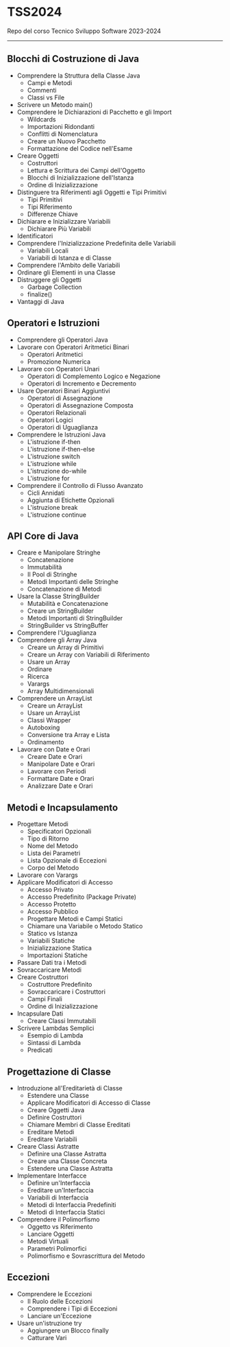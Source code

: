 # TSS2024
Repo del corso Tecnico Sviluppo Software 2023-2024

---

## Blocchi di Costruzione di Java

* Comprendere la Struttura della Classe Java
  * Campi e Metodi
  * Commenti
  * Classi vs File
* Scrivere un Metodo main()
* Comprendere le Dichiarazioni di Pacchetto e gli Import
  * Wildcards
  * Importazioni Ridondanti
  * Conflitti di Nomenclatura
  * Creare un Nuovo Pacchetto
  * Formattazione del Codice nell'Esame
* Creare Oggetti
  * Costruttori
  * Lettura e Scrittura dei Campi dell'Oggetto
  * Blocchi di Inizializzazione dell'Istanza
  * Ordine di Inizializzazione
* Distinguere tra Riferimenti agli Oggetti e Tipi Primitivi
  * Tipi Primitivi
  * Tipi Riferimento
  * Differenze Chiave
* Dichiarare e Inizializzare Variabili
  * Dichiarare Più Variabili
* Identificatori
* Comprendere l'Inizializzazione Predefinita delle Variabili
  * Variabili Locali
  * Variabili di Istanza e di Classe
* Comprendere l'Ambito delle Variabili
* Ordinare gli Elementi in una Classe
* Distruggere gli Oggetti
  * Garbage Collection
  * finalize()
* Vantaggi di Java

## Operatori e Istruzioni

* Comprendere gli Operatori Java
* Lavorare con Operatori Aritmetici Binari
  * Operatori Aritmetici
  * Promozione Numerica
* Lavorare con Operatori Unari
  * Operatori di Complemento Logico e Negazione
  * Operatori di Incremento e Decremento
* Usare Operatori Binari Aggiuntivi
  * Operatori di Assegnazione
  * Operatori di Assegnazione Composta
  * Operatori Relazionali
  * Operatori Logici
  * Operatori di Uguaglianza
* Comprendere le Istruzioni Java
  * L'istruzione if-then
  * L'istruzione if-then-else
  * L'istruzione switch
  * L'istruzione while
  * L'istruzione do-while
  * L'istruzione for
* Comprendere il Controllo di Flusso Avanzato
  * Cicli Annidati
  * Aggiunta di Etichette Opzionali
  * L'istruzione break
  * L'istruzione continue

## API Core di Java

* Creare e Manipolare Stringhe
  * Concatenazione
  * Immutabilità
  * Il Pool di Stringhe
  * Metodi Importanti delle Stringhe
  * Concatenazione di Metodi
* Usare la Classe StringBuilder
  * Mutabilità e Concatenazione
  * Creare un StringBuilder
  * Metodi Importanti di StringBuilder
  * StringBuilder vs StringBuffer
* Comprendere l'Uguaglianza
* Comprendere gli Array Java
  * Creare un Array di Primitivi
  * Creare un Array con Variabili di Riferimento
  * Usare un Array
  * Ordinare
  * Ricerca
  * Varargs
  * Array Multidimensionali
* Comprendere un ArrayList
  * Creare un ArrayList
  * Usare un ArrayList
  * Classi Wrapper
  * Autoboxing
  * Conversione tra Array e Lista
  * Ordinamento
* Lavorare con Date e Orari
  * Creare Date e Orari
  * Manipolare Date e Orari
  * Lavorare con Periodi
  * Formattare Date e Orari
  * Analizzare Date e Orari

## Metodi e Incapsulamento

* Progettare Metodi
  * Specificatori Opzionali
  * Tipo di Ritorno
  * Nome del Metodo
  * Lista dei Parametri
  * Lista Opzionale di Eccezioni
  * Corpo del Metodo
* Lavorare con Varargs
* Applicare Modificatori di Accesso
  * Accesso Privato
  * Accesso Predefinito (Package Private)
  * Accesso Protetto
  * Accesso Pubblico
  * Progettare Metodi e Campi Statici
  * Chiamare una Variabile o Metodo Statico
  * Statico vs Istanza
  * Variabili Statiche
  * Inizializzazione Statica
  * Importazioni Statiche
* Passare Dati tra i Metodi
* Sovraccaricare Metodi
* Creare Costruttori
  * Costruttore Predefinito
  * Sovraccaricare i Costruttori
  * Campi Finali
  * Ordine di Inizializzazione
* Incapsulare Dati
  * Creare Classi Immutabili
* Scrivere Lambdas Semplici
  * Esempio di Lambda
  * Sintassi di Lambda
  * Predicati

## Progettazione di Classe

* Introduzione all'Ereditarietà di Classe
  * Estendere una Classe
  * Applicare Modificatori di Accesso di Classe
  * Creare Oggetti Java
  * Definire Costruttori
  * Chiamare Membri di Classe Ereditati
  * Ereditare Metodi
  * Ereditare Variabili
* Creare Classi Astratte
  * Definire una Classe Astratta
  * Creare una Classe Concreta
  * Estendere una Classe Astratta
* Implementare Interfacce
  * Definire un'Interfaccia
  * Ereditare un'Interfaccia
  * Variabili di Interfaccia
  * Metodi di Interfaccia Predefiniti
  * Metodi di Interfaccia Statici
* Comprendere il Polimorfismo
  * Oggetto vs Riferimento
  * Lanciare Oggetti
  * Metodi Virtuali
  * Parametri Polimorfici
  * Polimorfismo e Sovrascrittura del Metodo

## Eccezioni

* Comprendere le Eccezioni
  * Il Ruolo delle Eccezioni
  * Comprendere i Tipi di Eccezioni
  * Lanciare un'Eccezione
* Usare un'istruzione try
  * Aggiungere un Blocco finally
  * Catturare Vari
